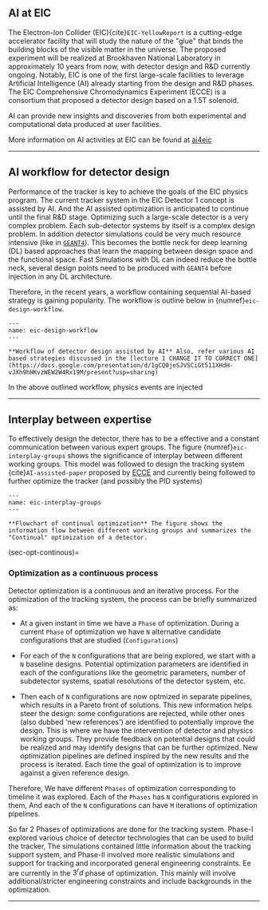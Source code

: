 ## AI at EIC

The Electron-Ion Collider (EIC){cite}`EIC-YellowReport` is a cutting-edge accelerator facility that will study the nature of the "glue" that binds the building blocks of the visible matter in the universe. The proposed experiment will be realized at Brookhaven National Laboratory in approximately 10 years from now, with detector design and R&D currently ongoing. Notably, EIC is one of the first large-scale facilities to leverage Artificial Intelligence (AI) already starting from the design and R&D phases. The EIC Comprehensive Chromodynamics Experiment (ECCE) is a consortium that proposed a detector design based on a 1.5T solenoid.

AI can provide new insights and discoveries from both experimental and computational data produced at user facilities.

More information on AI activities at EIC can be found at [ai4eic](https://eic.ai)

---

## AI workflow for detector design

Performance of the tracker is key to achieve the goals of the EIC physics program. The current tracker system in the EIC Detector 1 concept is assisted by AI. And the AI assisted optimization is anticipated to continue until the final R&D stage. Optimizing such a large-scale detector is a very complex problem. Each sub-detector systems by itself is a complex design problem. In addition detector simulations could be very much resource intensive (like in [`GEANT4`](https://geant4.web.cern.ch)). This becomes the bottle neck for deep learning (DL) based approaches that learn the mapping between design space and the functional space. Fast Simulations with DL can indeed reduce the bottle neck, several design points need to be produced with `GEANT4` before injection in any DL architecture.

Therefore, in the recent years, a workflow containing sequential AI-based strategy is gaining popularity. The workflow is outline below in {numref}`eic-design-workflow`.

```{figure} ./images/design_workflow.png
---
name: eic-design-workflow
---

**Workflow of detector design assisted by AI** Also, refer various AI based strategies discussed in the [lecture 1 CHANGE IT TO CORRECT ONE](https://docs.google.com/presentation/d/1gCQ0jeSJVSCiGt511XHdH-vJXh9hHKvzWEW2W4Rx19M/present?usp=sharing)
```

In the above outlined workflow, physics events are injected

---

## Interplay between expertise

To effectively design the detector, there has to be a effective and a constant communication between various expert groups. The figure {numref}`eic-interplay-groups` shows the significance of interplay between different working groups. This model was followed to design the tracking system {cite}`AI-assisted-paper` proposed by [ECCE](https://www.ecce-eic.org) and currently being followed to further optimize the tracker (and possibly the PID systems)


```{figure} ./images/interplay_groups.png
---
name: eic-interplay-groups
---

**Flowchart of continual optimization** The figure shows the information flow between different working groups and summarizes the "Continual" optimization of a detector.
```
(sec-opt-continous)=
### Optimization as a continuous process

Detector optimization is a continuous and an iterative process. For the optimization of the tracking system, the process can be briefly summarized as:

+ At a given instant in time we have a `Phase` of optimization. During a current `Phase` of optimization we have `N` alternative candidate configurations that are studied (`Configurations`)

+ For each of the `N` configurations that are being explored, we start with a `N` baseline designs. Potential optimization parameters are identified in each of the configurations like the geometric parameters, number of subdetector systems, spatial resolutions of the detector system, etc.

+ Then each of `N` configurations are now optmized in separate pipelines, which results in a Pareto front of solutions. This new information helps steer the design: some configurations are rejected, while other ones (also dubbed 'new references') are identified to potentially improve the design. This is where we have the intervention of detector and physics working groups. They provide feedback on potential designs that could be realized and may identify designs that can be further optimized. New optimization pipelines are defined inspired by the new results and the process is iterated. Each time the goal of optimization is to improve against a given reference design.

Therefore, We have different `Phases` of optimization corresponding to timeline it was explored. Each of the `Phases` has `N` configurations explored in them, And each of the `N` configurations can have `M` iterations of optimization pipelines.

So far 2 Phases of optimizations are done for the tracking system. Phase-I explored various choice of detector technologies that can be used to build the tracker, The simulations contained little information about the tracking support system, and Phase-II involved more realistic simulations and support for tracking and incorporated general engineering constraints. Ee are currently in the $3^rd$ phase of optimization. This mainly will involve additional/stricter engineering constraints and include backgrounds in the optimization.

---



```{bibliography}
```
